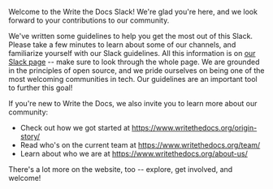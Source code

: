 <!-- Just left here from https://github.com/writethedocs/www/pull/767 -->

Welcome to the Write the Docs Slack! We're glad you're here, and we look forward to your contributions to our community.

We've written some guidelines to help you get the most out of this Slack. Please take a few minutes to learn about some of our channels, and familiarize yourself with our Slack guidelines. All this information is on [our Slack page](https://www.writethedocs.org/slack/) -- make sure to look through the whole page. We are grounded in the principles of open source, and we pride ourselves on being one of the most welcoming communities in tech. Our guidelines are an important tool to further this goal!

If you're new to Write the Docs, we also invite you to learn more about our community: 
- Check out how we got started at https://www.writethedocs.org/origin-story/
- Read who's on the current team at https://www.writethedocs.org/team/
- Learn about who we are at https://www.writethedocs.org/about-us/ 

There's a lot more on the website, too -- explore, get involved, and welcome!
